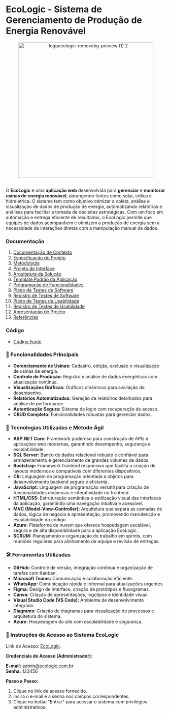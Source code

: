 # EcoLogic - Sistema de Gerenciamento de Produção de Energia Renovável

<div align="center">
 
<img width="426" alt="logoecologic-removebg-preview (1) 2" src="https://github.com/user-attachments/assets/f0c84bf7-bc8f-48f9-8c69-fc76a477d473" />

</div>

<br>

O **EcoLogic** é uma **aplicação web** desenvolvida para **gerenciar** e **monitorar usinas de energia renovável**, abrangendo fontes como solar, eólica e hidrelétrica. O sistema tem como objetivo otimizar a coleta, análise e visualização de dados de produção de energia, automatizando relatórios e análises para facilitar a tomada de decisões estratégicas. Com um foco em automação e entrega eficiente de resultados, o EcoLogic permite que equipes de dados acompanhem e otimizem a produção de energia sem a necessidade de interações diretas com a manipulação manual de dados.

### Documentação
<ol>
<li><a href="docs/01-Documentação de Contexto.md"> Documentação de Contexto</a></li>
<li><a href="docs/02-Especificação do Projeto.md"> Especificação do Projeto</a></li>
<li><a href="docs/03-Metodologia.md"> Metodologia</a></li>
<li><a href="docs/04-Projeto de Interface.md"> Projeto de Interface</a></li>
<li><a href="docs/05-Arquitetura da Solução.md"> Arquitetura da Solução</a></li>
<li><a href="docs/06-Template Padrão da Aplicação.md"> Template Padrão da Aplicação</a></li>
<li><a href="docs/07-Programação de Funcionalidades.md"> Programação de Funcionalidades</a></li>
<li><a href="docs/08-Plano de Testes de Software.md"> Plano de Testes de Software</a></li>
<li><a href="docs/09-Registro de Testes de Software.md"> Registro de Testes de Software</a></li>
<li><a href="docs/10-Plano de Testes de Usabilidade.md"> Plano de Testes de Usabilidade</a></li>
<li><a href="docs/11-Registro de Testes de Usabilidade.md"> Registro de Testes de Usabilidade</a></li>
<li><a href="docs/12-Apresentação do Projeto.md"> Apresentação do Projeto</a></li>
<li><a href="docs/13-Referências.md"> Referências</a></li>
</ol>

### Código

- <a href="src/README.md"> Código Fonte</a>

### 🎯 Funcionalidades Principais
- **Gerenciamento de Usinas:** Cadastro, edição, exclusão e visualização de usinas de energia.
- **Controle de Produção:** Registro e análise de dados energéticos com atualização contínua.
- **Visualizações Gráficas:** Gráficos dinâmicos para avaliação de desempenho.
- **Relatórios Automatizados:** Geração de relatórios detalhados para análise de performance.
- **Autenticação Segura:** Sistema de login com recuperação de acesso.
- **CRUD Completo:** Funcionalidades robustas para gerenciar dados.

### 🚀 Tecnologias Utilizadas e Método Ágil
- **ASP.NET Core:** Framework poderoso para construção de APIs e aplicações web modernas, garantindo desempenho, segurança e escalabilidade.
- **SQL Server:** Banco de dados relacional robusto e confiável para armazenamento e gerenciamento de grandes volumes de dados.
- **Bootstrap:** Framework frontend responsivo que facilita a criação de layouts modernos e compatíveis com diferentes dispositivos.
- **C#:** Linguagem de programação orientada a objetos para desenvolvimento backend seguro e eficiente.
- **JavaScript:** Linguagem de programação versátil para criação de funcionalidades dinâmicas e interatividade no frontend.
- **HTML/CSS:** Estruturação semântica e estilização visual das interfaces da aplicação, garantindo uma navegação intuitiva e acessível.
- **MVC (Model-View-Controller):** Arquitetura que separa as camadas de dados, lógica de negócio e apresentação, promovendo manutenção e escalabilidade do código.
- **Azure:** Plataforma de nuvem que oferece hospedagem escalável, segura e de alta disponibilidade para a aplicação EcoLogic.
- **SCRUM:** Planejamento e organização do trabalho em sprints, com reuniões regulares para alinhamento de equipe e revisão de entregas.

### 🛠️ Ferramentas Utilizadas
- **GitHub:** Controle de versão, integração contínua e organização de tarefas com Kanban.
- **Microsoft Teams:** Comunicação e colaboração eficiente.
- **WhatsApp:** Comunicação rápida e informal para atualizações urgentes.
- **Figma:** Design de interface, criação de protótipos e fluxogramas.
- **Canva:** Criação de apresentações, logotipos e identidade visual.
- **Visual Studio Code (VS Code):** Ambiente de desenvolvimento integrado.
- **Diagrams:** Criação de diagramas para visualização de processos e arquitetura do sistema.
- **Azure:** Hospedagem do site com escalabilidade e segurança.

### 📲 Instruções de Acesso ao Sistema EcoLogic

Link de Acesso: [EcoLogic](https://ecologic-adeqbxd2fuc8a8gm.eastus2-01.azurewebsites.net/).

**Credenciais de Acesso (Administrador):**

**E-mail:** admin@ecologic.com.br </br>
**Senha:** 123456 </br>

**Passo a Passo:**
1. Clique no link de acesso fornecido.
2. Insira o e-mail e a senha nos campos correspondentes.
3. Clique no botão "Entrar" para acessar o sistema com privilégios administrativos.



